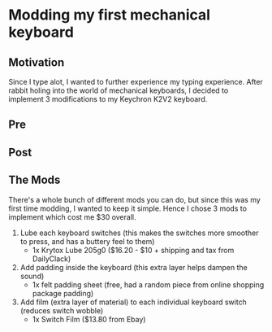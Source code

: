 # Modding my first mechanical keyboard 

## Motivation
Since I type alot, I wanted to further experience my typing experience. After rabbit holing into the world of mechanical keyboards, I decided to implement 3 modifications to my Keychron K2V2 keyboard.

## Pre 

## Post

## The Mods

There's a whole bunch of different mods you can do, but since this was my first time modding, I wanted to keep it simple. Hence I chose 3 mods to implement which cost me $30 overall. 

1. Lube each keyboard switches (this makes the switches more smoother to press, and has a buttery feel to them)
   - 1x Krytox Lube 205g0 ($16.20 - $10 + shipping and tax from DailyClack)
2. Add padding inside the keyboard (this extra layer helps dampen the sound)
   - 1x felt padding sheet (free, had a random piece from online shopping package padding)
3. Add film (extra layer of material) to each individual keyboard switch (reduces switch wobble)
   - 1x Switch Film ($13.80 from Ebay)


